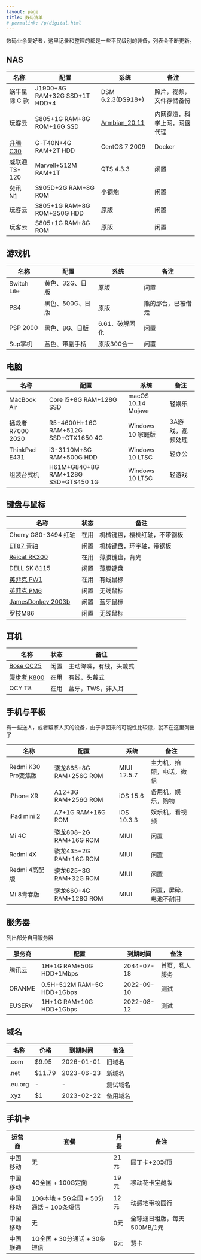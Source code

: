 ```yaml
---
layout: page
title: 数码清单
# permalink: /p/digital.html
---
```


数码业余爱好者，这里记录和整理的都是一些平民级别的装备，列表会不断更新。

## NAS

| 名称                                                   | 配置                          | 系统                                                         | 备注                         |
| ------------------------------------------------------ | ----------------------------- | ------------------------------------------------------------ | ---------------------------- |
| 蜗牛星际 C 款                                          | J1900+8G RAM+32G SSD+1T HDD*4 | DSM 6.2.3(DS918+)                                            | 照片，视频，文件存储备份     |
| 玩客云                                                 | S805+1G RAM+8G ROM+16G SSD    | [Armbian_20.11](https://www.right.com.cn/forum/thread-4103842-1-5.html) | 内网穿透，科学上网，网盘代理 |
| [升腾C30](https://3sv.ktsee.net/2022/07/c3035nas.html) | G-T40N+4G RAM+2T HDD          | CentOS 7 2009                                                | Docker                       |
| 威联通TS-120                                           | Marvell+512M RAM+1T           | QTS 4.3.3                                                    | 闲置                         |
| 斐讯N1                                                 | S905D+2G RAM+8G ROM           | 小钢炮                                                       | 闲置                         |
| 玩客云                                                 | S805+1G RAM+8G ROM+250G HDD   | 原版                                                         | 闲置                         |
| 玩客云                                                 | S805+1G RAM+8G ROM            | 原版                                                         | 闲置                         |

## 游戏机

| 名称        | 配置             | 系统           | 备注               |
| ----------- | ---------------- | -------------- | ------------------ |
| Switch Lite | 黄色、32G、日版  | 原版           | 闲置               |
| PS4         | 黑色、500G、日版 | 原版           | 熊的那台，已被借走 |
| PSP 2000    | 黑色、8G、日版   | 6.61、破解固化 | 闲置               |
| Sup掌机     | 蓝色、带副手柄   | 原版300合一    | 闲置               |

## 电脑

| 名称             | 配置                                 | 系统               | 备注             |
| ---------------- | ------------------------------------ | ------------------ | ---------------- |
| MacBook Air      | Core i5+8G RAM+128G SSD              | macOS 10.14 Mojave | 轻娱乐           |
| 拯救者R7000 2020 | R5-4600H+16G RAM+512G SSD+GTX1650 4G | Windows 10 家庭版  | 3A游戏，视频处理 |
| ThinkPad E431    | i3-3110M+8G RAM+500G HDD             | Windows 10 LTSC    | 轻办公           |
| 组装台式机       | H61M+G840+8G RAM+128G SSD+GTS450 1G  | Windows 10 LTSC    | 轻游戏           |

## 键盘与鼠标

| 名称                                                         | 状态 | 备注                         |
| ------------------------------------------------------------ | ---- | ---------------------------- |
| Cherry G80-3494 红轴                                         | 在用 | 机械键盘，樱桃红轴，不带钢板 |
| [ET87 青轴](https://3sv.ktsee.net/2021/01/et87.html)         | 闲置 | 机械键盘，环宇轴，带钢板     |
| [Reicat RK300](https://3sv.ktsee.net/2018/08/reicat.html)    | 在用 | 薄膜键盘，背光               |
| DELL SK 8115                                                 | 闲置 | 薄膜键盘                     |
| [英菲克 PW1](https://3sv.ktsee.net/2021/08/pm6pw1.html)      | 在用 | 有线鼠标                     |
| [英菲克 PM6](https://3sv.ktsee.net/2021/08/pm6pw1.html)      | 闲置 | 无线鼠标                     |
| [JamesDonkey 2003b](https://3sv.ktsee.net/2021/06/jamesdonkey.html) | 闲置 | 蓝牙鼠标                     |
| 罗技M86                                                      | 闲置 | 无线鼠标                     |

## 耳机

| 名称                                                   | 状态 | 备注                   |
| ------------------------------------------------------ | ---- | ---------------------- |
| [Bose QC25](https://3sv.ktsee.net/2016/12/bose.html)   | 闲置 | 主动降噪，有线，头戴式 |
| [漫步者 K800](https://3sv.ktsee.net/2021/12/k800.html) | 在用 | 有线，头戴式           |
| QCY T8                                                 | 在用 | 蓝牙，TWS，非入耳      |

## 手机与平板

有一些送人，或者帮家人买的设备，由于拿回来的可能性比较低，就不在这里列出了

| 名称                | 配置                     | 系统         | 备注                     |
| ------------------- | ------------------------ | ------------ | ------------------------ |
| Redmi K30 Pro变焦版 | 骁龙865+8G RAM+256G ROM  | MIUI 12.5.7  | 主力机，拍照，电话，微信 |
| iPhone XR           | A12+3G RAM+256G ROM | iOS 15.6 | 备用机，娱乐，购物       |
| iPad mini 2         | A7+1G RAM+16G ROM        | iOS 10.3.3   | 娱乐机，看视频           |
| Mi 4C               | 骁龙808+2G RAM+16G ROM   | MIUI         | 闲置                     |
| Redmi 4X            | 骁龙435+2G RAM+16G ROM   | MIUI         | 闲置                     |
| Redmi 4高配版       | 骁龙625+3G RAM+32G ROM   | MIUI         | 闲置                     |
| Mi 8青春版          | 骁龙660+4G RAM+128G ROM  | MIUI         | 闲置，屏碎，电池不耐用   |

## 服务器

列出部分自用服务器

| 服务商 | 配置                       | 到期时间   | 备注           |
| ------ | -------------------------- | ---------- | -------------- |
| 腾讯云 | 1H+1G RAM+50G HDD+1Mbps    | 2044-07-18 | 首页，私人服务 |
| ORANME | 0.5H+512M RAM+5G HDD+1Gbps | 2022-09-10 | 测试           |
| EUSERV | 1H+1G RAM+10G HDD+1Gbps    | 2022-08-12 | 测试           |

## 域名

| 名称    | 价格   | 到期时间   | 备注     |
| ------- | ------ | ---------- | -------- |
| .com    | $9.95  | 2026-01-01 | 旧域名   |
| .net    | $11.79 | 2023-06-23 | 新域名   |
| .eu.org | -      | -          | 测试域名 |
| .xyz    | $1     | 2023-02-22 | 备用域名 |

## 手机卡

| 运营商 | 套餐                                      | 月费 | 备注                        |
| ------ | ----------------------------------------- | ---- | --------------------------- |
| 中国移动   | 无                                        | 21元 | 园丁卡+20封顶               |
| 中国移动   | 4G全国 + 100G定向                         | 19元 | 移动花卡宝藏版                   |
| 中国移动   | 10G本地 + 5G全国 + 50分通话 + 100条短信 | 12元 | 动感地带校园行              |
| 中国移动   | 无                                        | 0元  | 全球通日租版，每天500MB/1元 |
| 中国联通   | 1G全国 + 30分通话 + 30条短信        | 6元  | 慧卡                        |